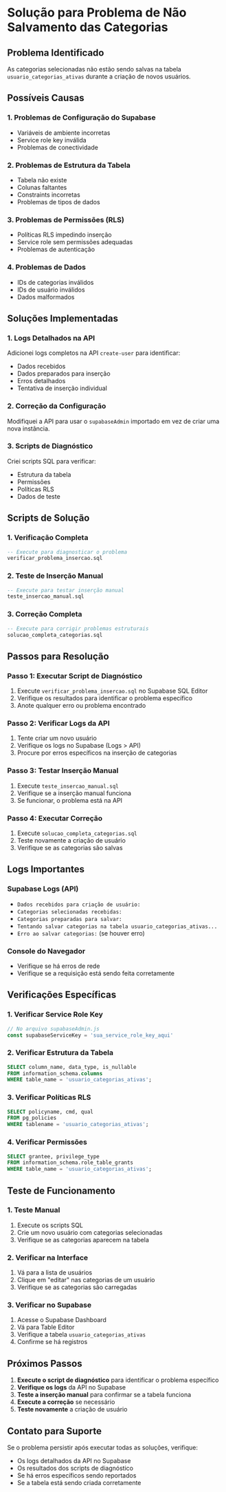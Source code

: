 # Solução para Problema de Não Salvamento das Categorias

## Problema Identificado
As categorias selecionadas não estão sendo salvas na tabela `usuario_categorias_ativas` durante a criação de novos usuários.

## Possíveis Causas

### 1. Problemas de Configuração do Supabase
- Variáveis de ambiente incorretas
- Service role key inválida
- Problemas de conectividade

### 2. Problemas de Estrutura da Tabela
- Tabela não existe
- Colunas faltantes
- Constraints incorretas
- Problemas de tipos de dados

### 3. Problemas de Permissões (RLS)
- Políticas RLS impedindo inserção
- Service role sem permissões adequadas
- Problemas de autenticação

### 4. Problemas de Dados
- IDs de categorias inválidos
- IDs de usuário inválidos
- Dados malformados

## Soluções Implementadas

### 1. Logs Detalhados na API
Adicionei logs completos na API `create-user` para identificar:
- Dados recebidos
- Dados preparados para inserção
- Erros detalhados
- Tentativa de inserção individual

### 2. Correção da Configuração
Modifiquei a API para usar o `supabaseAdmin` importado em vez de criar uma nova instância.

### 3. Scripts de Diagnóstico
Criei scripts SQL para verificar:
- Estrutura da tabela
- Permissões
- Políticas RLS
- Dados de teste

## Scripts de Solução

### 1. Verificação Completa
```sql
-- Execute para diagnosticar o problema
verificar_problema_insercao.sql
```

### 2. Teste de Inserção Manual
```sql
-- Execute para testar inserção manual
teste_insercao_manual.sql
```

### 3. Correção Completa
```sql
-- Execute para corrigir problemas estruturais
solucao_completa_categorias.sql
```

## Passos para Resolução

### Passo 1: Executar Script de Diagnóstico
1. Execute `verificar_problema_insercao.sql` no Supabase SQL Editor
2. Verifique os resultados para identificar o problema específico
3. Anote qualquer erro ou problema encontrado

### Passo 2: Verificar Logs da API
1. Tente criar um novo usuário
2. Verifique os logs no Supabase (Logs > API)
3. Procure por erros específicos na inserção de categorias

### Passo 3: Testar Inserção Manual
1. Execute `teste_insercao_manual.sql`
2. Verifique se a inserção manual funciona
3. Se funcionar, o problema está na API

### Passo 4: Executar Correção
1. Execute `solucao_completa_categorias.sql`
2. Teste novamente a criação de usuário
3. Verifique se as categorias são salvas

## Logs Importantes

### Supabase Logs (API)
- `Dados recebidos para criação de usuário:`
- `Categorias selecionadas recebidas:`
- `Categorias preparadas para salvar:`
- `Tentando salvar categorias na tabela usuario_categorias_ativas...`
- `Erro ao salvar categorias:` (se houver erro)

### Console do Navegador
- Verifique se há erros de rede
- Verifique se a requisição está sendo feita corretamente

## Verificações Específicas

### 1. Verificar Service Role Key
```javascript
// No arquivo supabaseAdmin.js
const supabaseServiceKey = 'sua_service_role_key_aqui'
```

### 2. Verificar Estrutura da Tabela
```sql
SELECT column_name, data_type, is_nullable 
FROM information_schema.columns 
WHERE table_name = 'usuario_categorias_ativas';
```

### 3. Verificar Políticas RLS
```sql
SELECT policyname, cmd, qual 
FROM pg_policies 
WHERE tablename = 'usuario_categorias_ativas';
```

### 4. Verificar Permissões
```sql
SELECT grantee, privilege_type 
FROM information_schema.role_table_grants 
WHERE table_name = 'usuario_categorias_ativas';
```

## Teste de Funcionamento

### 1. Teste Manual
1. Execute os scripts SQL
2. Crie um novo usuário com categorias selecionadas
3. Verifique se as categorias aparecem na tabela

### 2. Verificar na Interface
1. Vá para a lista de usuários
2. Clique em "editar" nas categorias de um usuário
3. Verifique se as categorias são carregadas

### 3. Verificar no Supabase
1. Acesse o Supabase Dashboard
2. Vá para Table Editor
3. Verifique a tabela `usuario_categorias_ativas`
4. Confirme se há registros

## Próximos Passos

1. **Execute o script de diagnóstico** para identificar o problema específico
2. **Verifique os logs** da API no Supabase
3. **Teste a inserção manual** para confirmar se a tabela funciona
4. **Execute a correção** se necessário
5. **Teste novamente** a criação de usuário

## Contato para Suporte

Se o problema persistir após executar todas as soluções, verifique:
- Os logs detalhados da API no Supabase
- Os resultados dos scripts de diagnóstico
- Se há erros específicos sendo reportados
- Se a tabela está sendo criada corretamente 